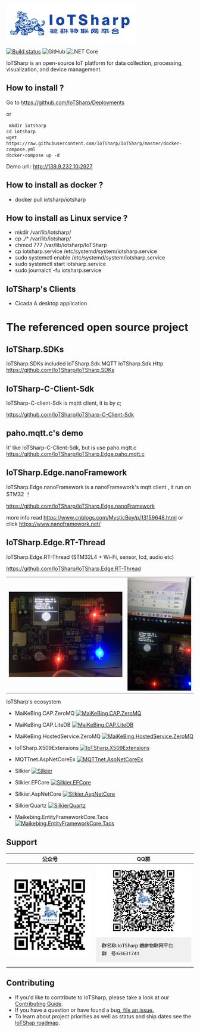 ![IOTSharp LOGO](docs/images/350x100.png)  

[![Build status](https://ci.appveyor.com/api/projects/status/5o23f5vss89ct2lw/branch/master?svg=true)](https://ci.appveyor.com/project/MaiKeBing/iotsharp/branch/master)
![GitHub](https://img.shields.io/github/license/iotsharp/iotsharp.svg)
![.NET Core](https://github.com/IoTSharp/IoTSharp/workflows/.NET%20Core/badge.svg?branch=master)

IoTSharp is an open-source IoT platform for data collection, processing, visualization, and device management.




## How to install  ?

Go to https://github.com/IoTSharp/Deployments

or 

```
 mkdir iotsharp
cd iotsharp 
wget https://raw.githubusercontent.com/IoTSharp/IoTSharp/master/docker-compose.yml
docker-compose up -d  
```


Demo url : http://139.9.232.10:2927


## How to install as docker ?

  -  docker pull iotsharp/iotsharp


## How to install as Linux service  ?

 -  mkdir  /var/lib/iotsharp/
 -	cp ./*  /var/lib/iotsharp/
 -	chmod 777 /var/lib/iotsharp/IoTSharp
 -	cp  iotsharp.service   /etc/systemd/system/iotsharp.service
 -	sudo systemctl enable  /etc/systemd/system/iotsharp.service 
 -	sudo systemctl start  iotsharp.service 
 -	sudo journalctl -fu  iotsharp.service 

## IoTSharp's Clients 
 - Cicada    A desktop application   

# The referenced open source project

##  IoTSharp.SDKs

IoTSharp.SDKs  included IoTSharp.Sdk.MQTT  IoTSharp.Sdk.Http  
https://github.com/IoTSharp/IoTSharp.SDKs
 

## IoTSharp-C-Client-Sdk

IoTSharp-C-client-Sdk is mqttt client, it is by   c;

 https://github.com/IoTSharp/IoTSharp-C-Client-Sdk

## paho.mqtt.c's demo 

It' like IoTSharp-C-Client-Sdk, but is use paho.mqtt.c
 https://github.com/IoTSharp/IoTSharp.Edge.paho.mqtt.c

## IoTSharp.Edge.nanoFramework

IoTSharp.Edge.nanoFramework is a nanoFramework's mqtt client , it run on STM32 ！

  https://github.com/IoTSharp/IoTSharp.Edge.nanoFramework

more info read https://www.cnblogs.com/MysticBoy/p/13159648.html
or click  https://www.nanoframework.net/

##  IoTSharp.Edge.RT-Thread

IoTSharp.Edge.RT-Thread (STM32L4 + Wi-Fi, sensor, lcd, audio etc)

https://github.com/IoTSharp/IoTSharp.Edge.RT-Thread
 
|                                                              |                                                              |
| ------------------------------------------------------------ | ------------------------------------------------------------ |
| <img src="docs/images/20190615010003.jpg" alt="20190615010003.jpg" style="zoom: 67%;" /> | <img src="docs/images/20190615010115.jpg" alt="20190615010115.jpg" style="zoom: 50%;" /> |

IoTSharp's ecosystem
 
- MaiKeBing.CAP.ZeroMQ [![MaiKeBing.CAP.ZeroMQ](https://img.shields.io/nuget/v/MaiKeBing.CAP.ZeroMQ.svg)](https://www.nuget.org/packages/MaiKeBing.CAP.ZeroMQ/)

- MaiKeBing.CAP.LiteDB  [![MaiKeBing.CAP.LiteDB](https://img.shields.io/nuget/v/MaiKeBing.CAP.LiteDB.svg)](https://www.nuget.org/packages/MaiKeBing.CAP.LiteDB/)

- MaiKeBing.HostedService.ZeroMQ  [![MaiKeBing.HostedService.ZeroMQ](https://img.shields.io/nuget/v/MaiKeBing.HostedService.ZeroMQ.svg)](https://www.nuget.org/packages/MaiKeBing.HostedService.ZeroMQ/)
 
- IoTSharp.X509Extensions  [![IoTSharp.X509Extensions](https://img.shields.io/nuget/v/IoTSharp.X509Extensions.svg)](https://www.nuget.org/packages/IoTSharp.X509Extensions/)

- MQTTnet.AspNetCoreEx  [![MQTTnet.AspNetCoreEx](https://img.shields.io/nuget/v/MQTTnet.AspNetCoreEx.svg)](https://www.nuget.org/packages/MQTTnet.AspNetCoreEx/)

- Silkier    [![Silkier](https://img.shields.io/nuget/v/Silkier.svg)](https://www.nuget.org/packages/Silkier/) 

-  Silkier.EFCore   [![Silkier.EFCore](https://img.shields.io/nuget/v/Silkier.EFCore.svg)](https://www.nuget.org/packages/Silkier.EFCore/)

- Silkier.AspNetCore  [![Silkier.AspNetCore](https://img.shields.io/nuget/v/Silkier.AspNetCore.svg)](https://www.nuget.org/packages/Silkier.AspNetCore/)

- SilkierQuartz   [![SilkierQuartz](https://img.shields.io/nuget/v/SilkierQuartz.svg)](https://www.nuget.org/packages/SilkierQuartz/)

- Maikebing.EntityFrameworkCore.Taos   [![Maikebing.EntityFrameworkCore.Taos](https://img.shields.io/nuget/v/Maikebing.EntityFrameworkCore.Taos.svg)](https://www.nuget.org/packages/Maikebing.EntityFrameworkCore.Taos/)

## Support

| 公众号 |    QQ群  |
| ------ | ---- |
| ![](docs/images/qrcode.jpg) | ![](docs/images/IoTSharpQQGruop.png) |

## Contributing
 - If you'd like to contribute to IoTSharp, please take a look at our [Contributing Guide](contributing.md).
 - If you have a question or have found a bug,[ file an issue.](https://github.com/IoTSharp/IoTSharp/issues)
 - To learn about project priorities as well as status and ship dates see the [IoTShap roadmap](roadmap.md).

